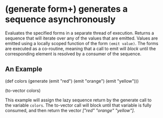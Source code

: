 # (generate form+) generates a sequence asynchronously
Evaluates the specified forms in a separate thread of execution. Returns a sequence that will iterate over any of the values that are emitted. Values are emitted using a locally scoped function of the form `(emit value)`. The forms are executed as a co-routine, meaning that a call to emit will *block* until the corresponding element is resolved by a consumer of the sequence.

## An Example

  (def colors (generate
    (emit "red")
    (emit "orange")
    (emit "yellow")))

  (to-vector colors)

This example will assign the lazy sequence return by the generate call to the variable `colors`. The to-vector call will block until that variable is fully consumed, and then return the vector _["red" "orange" "yellow"]_.
